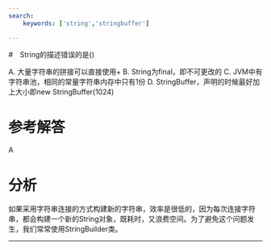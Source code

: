 ```yaml
---
search:
    keywords: ['string','stringbuffer']

---
```



#　String的描述错误的是()

A. 大量字符串的拼接可以直接使用+
B. String为final，即不可更改的
C. JVM中有字符串池，相同的常量字符串内存中只有1份
D. StringBuffer，声明的时候最好加上大小即new StringBuffer(1024)

# 参考解答
A

# 分析
如果采用字符串连接的方式构建新的字符串，效率是很低的，因为每次连接字符串，都会构建一个新的String对象，既耗时，又浪费空间。为了避免这个问题发生，我们常常使用StringBuilder类。

---